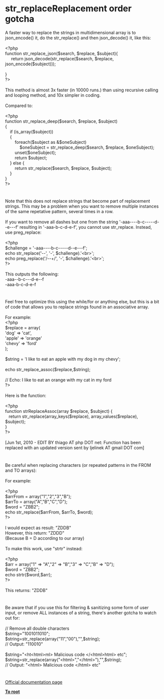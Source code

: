 # str_replaceReplacement order gotcha




<div class="phpcode"><span class="html">
A faster way to replace the strings in multidimensional array is to json_encode() it, do the str_replace() and then json_decode() it, like this:
<br>
<br><span class="default">&lt;?php
<br></span><span class="keyword">function </span><span class="default">str_replace_json</span><span class="keyword">(</span><span class="default">$search</span><span class="keyword">, </span><span class="default">$replace</span><span class="keyword">, </span><span class="default">$subject</span><span class="keyword">){
<br>&#xA0; &#xA0;&#xA0; return </span><span class="default">json_decode</span><span class="keyword">(</span><span class="default">str_replace</span><span class="keyword">(</span><span class="default">$search</span><span class="keyword">, </span><span class="default">$replace</span><span class="keyword">,&#xA0; </span><span class="default">json_encode</span><span class="keyword">(</span><span class="default">$subject</span><span class="keyword">)));
<br>
<br>}
<br></span><span class="default">?&gt;
<br></span>
<br>This method is almost 3x faster (in 10000 runs.) than using recursive calling and looping method, and 10x simpler in coding.
<br>
<br>Compared to:
<br>
<br><span class="default">&lt;?php
<br></span><span class="keyword">function </span><span class="default">str_replace_deep</span><span class="keyword">(</span><span class="default">$search</span><span class="keyword">, </span><span class="default">$replace</span><span class="keyword">, </span><span class="default">$subject</span><span class="keyword">)
<br>{
<br>&#xA0; &#xA0; if (</span><span class="default">is_array</span><span class="keyword">(</span><span class="default">$subject</span><span class="keyword">))
<br>&#xA0; &#xA0; {
<br>&#xA0; &#xA0; &#xA0; &#xA0; foreach(</span><span class="default">$subject </span><span class="keyword">as &amp;</span><span class="default">$oneSubject</span><span class="keyword">)
<br>&#xA0; &#xA0; &#xA0; &#xA0; &#xA0; &#xA0; </span><span class="default">$oneSubject </span><span class="keyword">= </span><span class="default">str_replace_deep</span><span class="keyword">(</span><span class="default">$search</span><span class="keyword">, </span><span class="default">$replace</span><span class="keyword">, </span><span class="default">$oneSubject</span><span class="keyword">);
<br>&#xA0; &#xA0; &#xA0; &#xA0; unset(</span><span class="default">$oneSubject</span><span class="keyword">);
<br>&#xA0; &#xA0; &#xA0; &#xA0; return </span><span class="default">$subject</span><span class="keyword">;
<br>&#xA0; &#xA0; } else {
<br>&#xA0; &#xA0; &#xA0; &#xA0; return </span><span class="default">str_replace</span><span class="keyword">(</span><span class="default">$search</span><span class="keyword">, </span><span class="default">$replace</span><span class="keyword">, </span><span class="default">$subject</span><span class="keyword">);
<br>&#xA0; &#xA0; }
<br>}
<br></span><span class="default">?&gt;</span>
</span>
</div>
  

#


<div class="phpcode"><span class="html">
Note that this does not replace strings that become part of replacement strings. This may be a problem when you want to remove multiple instances of the same repetative pattern, several times in a row.
<br>
<br>If you want to remove all dashes but one from the string &apos;-aaa----b-c-----d--e---f&apos; resulting in &apos;-aaa-b-c-d-e-f&apos;, you cannot use str_replace. Instead, use preg_replace:
<br>
<br><span class="default">&lt;?php
<br>$challenge </span><span class="keyword">= </span><span class="string">&apos;-aaa----b-c-----d--e---f&apos;</span><span class="keyword">;
<br>echo </span><span class="default">str_replace</span><span class="keyword">(</span><span class="string">&apos;--&apos;</span><span class="keyword">, </span><span class="string">&apos;-&apos;</span><span class="keyword">, </span><span class="default">$challenge</span><span class="keyword">).</span><span class="string">&apos;&lt;br&gt;&apos;</span><span class="keyword">;
<br>echo </span><span class="default">preg_replace</span><span class="keyword">(</span><span class="string">&apos;/--+/&apos;</span><span class="keyword">, </span><span class="string">&apos;-&apos;</span><span class="keyword">, </span><span class="default">$challenge</span><span class="keyword">).</span><span class="string">&apos;&lt;br&gt;&apos;</span><span class="keyword">;
<br></span><span class="default">?&gt;
<br></span>
<br>This outputs the following:
<br>-aaa--b-c---d-e--f
<br>-aaa-b-c-d-e-f</span>
</div>
  

#


<div class="phpcode"><span class="html">
Feel free to optimize this using the while/for or anything else, but this is a bit of code that allows you to replace strings found in an associative array.
<br>
<br>For example:
<br><span class="default">&lt;?php
<br>$replace </span><span class="keyword">= array(
<br></span><span class="string">&apos;dog&apos; </span><span class="keyword">=&gt; </span><span class="string">&apos;cat&apos;</span><span class="keyword">,
<br></span><span class="string">&apos;apple&apos; </span><span class="keyword">=&gt; </span><span class="string">&apos;orange&apos;
<br>&apos;chevy&apos; </span><span class="keyword">=&gt; </span><span class="string">&apos;ford&apos;
<br></span><span class="keyword">);
<br>
<br></span><span class="default">$string </span><span class="keyword">= </span><span class="string">&apos;I like to eat an apple with my dog in my chevy&apos;</span><span class="keyword">;
<br>
<br>echo </span><span class="default">str_replace_assoc</span><span class="keyword">(</span><span class="default">$replace</span><span class="keyword">,</span><span class="default">$string</span><span class="keyword">);
<br>
<br></span><span class="comment">// Echo: I like to eat an orange with my cat in my ford
<br></span><span class="default">?&gt;
<br></span>
<br>Here is the function:
<br>
<br><span class="default">&lt;?php
<br></span><span class="keyword">function </span><span class="default">strReplaceAssoc</span><span class="keyword">(array </span><span class="default">$replace</span><span class="keyword">, </span><span class="default">$subject</span><span class="keyword">) {
<br>&#xA0;&#xA0; return </span><span class="default">str_replace</span><span class="keyword">(</span><span class="default">array_keys</span><span class="keyword">(</span><span class="default">$replace</span><span class="keyword">), </span><span class="default">array_values</span><span class="keyword">(</span><span class="default">$replace</span><span class="keyword">), </span><span class="default">$subject</span><span class="keyword">);&#xA0; &#xA0; 
<br>}
<br></span><span class="default">?&gt;
<br></span>
<br>[Jun 1st, 2010 - EDIT BY thiago AT php DOT net: Function has been replaced with an updated version sent by ljelinek AT gmail DOT com]</span>
</div>
  

#


<div class="phpcode"><span class="html">
Be careful when replacing characters (or repeated patterns in the FROM and TO arrays):
<br>
<br>For example:
<br>
<br><span class="default">&lt;?php
<br>$arrFrom </span><span class="keyword">= array(</span><span class="string">&quot;1&quot;</span><span class="keyword">,</span><span class="string">&quot;2&quot;</span><span class="keyword">,</span><span class="string">&quot;3&quot;</span><span class="keyword">,</span><span class="string">&quot;B&quot;</span><span class="keyword">);
<br></span><span class="default">$arrTo </span><span class="keyword">= array(</span><span class="string">&quot;A&quot;</span><span class="keyword">,</span><span class="string">&quot;B&quot;</span><span class="keyword">,</span><span class="string">&quot;C&quot;</span><span class="keyword">,</span><span class="string">&quot;D&quot;</span><span class="keyword">);
<br></span><span class="default">$word </span><span class="keyword">= </span><span class="string">&quot;ZBB2&quot;</span><span class="keyword">;
<br>echo </span><span class="default">str_replace</span><span class="keyword">(</span><span class="default">$arrFrom</span><span class="keyword">, </span><span class="default">$arrTo</span><span class="keyword">, </span><span class="default">$word</span><span class="keyword">);
<br></span><span class="default">?&gt;
<br></span>
<br>I would expect as result: &quot;ZDDB&quot;
<br>However, this return: &quot;ZDDD&quot;
<br>(Because B = D according to our array)
<br>
<br>To make this work, use &quot;strtr&quot; instead:
<br>
<br><span class="default">&lt;?php
<br>$arr </span><span class="keyword">= array(</span><span class="string">&quot;1&quot; </span><span class="keyword">=&gt; </span><span class="string">&quot;A&quot;</span><span class="keyword">,</span><span class="string">&quot;2&quot; </span><span class="keyword">=&gt; </span><span class="string">&quot;B&quot;</span><span class="keyword">,</span><span class="string">&quot;3&quot; </span><span class="keyword">=&gt; </span><span class="string">&quot;C&quot;</span><span class="keyword">,</span><span class="string">&quot;B&quot; </span><span class="keyword">=&gt; </span><span class="string">&quot;D&quot;</span><span class="keyword">);
<br></span><span class="default">$word </span><span class="keyword">= </span><span class="string">&quot;ZBB2&quot;</span><span class="keyword">;
<br>echo </span><span class="default">strtr</span><span class="keyword">(</span><span class="default">$word</span><span class="keyword">,</span><span class="default">$arr</span><span class="keyword">);
<br></span><span class="default">?&gt;
<br></span>
<br>This returns: &quot;ZDDB&quot;</span>
</div>
  

#


<div class="phpcode"><span class="html">
Be aware that if you use this for filtering &amp; sanitizing some form of user input, or remove ALL instances of a string, there&apos;s another gotcha to watch out for:<br><br>// Remove all double characters<br>$string=&quot;1001011010&quot;;<br>$string=str_replace(array(&quot;11&quot;,&quot;00&quot;),&quot;&quot;,$string);<br>// Output: &quot;110010&quot;<br><br>$string=&quot;&lt;ht&lt;html&gt;ml&gt; Malicious code &lt;/&lt;html&gt;html&gt; etc&quot;;<br>$string=str_replace(array(&quot;&lt;html&gt;&quot;,&quot;&lt;/html&gt;&quot;),&quot;&quot;,$string);<br>// Output: &quot;&lt;html&gt; Malicious code &lt;/html&gt; etc&quot;</span>
</div>
  

#

[Official documentation page](https://www.php.net/manual/en/function.str-replace.php)

**[To root](/README.md)**
